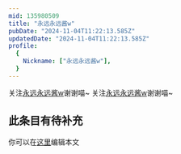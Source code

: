 ```yaml
---
mid: 135980509
title: "永远永远酱w"
pubDate: "2024-11-04T11:22:13.585Z"
updatedDate: "2024-11-04T11:22:13.585Z"
profile:
  {
    Nickname: ["永远永远酱w"],
  }
---
```


关注[永远永远酱w](https://space.bilibili.com/135980509)谢谢喵~ 关注[永远永远酱w](https://space.bilibili.com/135980509)谢谢喵~

## 此条目有待补充
你可以在[这里](https://github.com/Yuhanawa/VTuber.ICU-Content/edit/master/v/永远永远酱w/index.md)编辑本文
